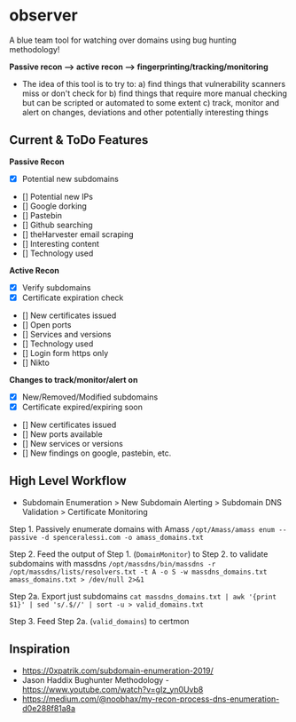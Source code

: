 # observer
A blue team tool for watching over domains using bug hunting methodology!

**Passive recon --> active recon --> fingerprinting/tracking/monitoring**

- The idea of this tool is to try to:
	a) find things that vulnerability scanners miss or don't check for
	b) find things that require more manual checking but can be scripted or automated to some extent
	c) track, monitor and alert on changes, deviations and other potentially interesting things

## Current & ToDo Features
**Passive Recon**
- [x] Potential new subdomains
- [] Potential new IPs
- [] Google dorking
- [] Pastebin
- [] Github searching
- [] theHarvester email scraping
- [] Interesting content
- [] Technology used

**Active Recon**
- [x] Verify subdomains
- [x] Certificate expiration check
- [] New certificates issued
- [] Open ports
- [] Services and versions
- [] Technology used
- [] Login form https only
- [] Nikto

**Changes to track/monitor/alert on**
- [x] New/Removed/Modified subdomains
- [x] Certificate expired/expiring soon
- [] New certificates issued
- [] New ports available
- [] New services or versions
- [] New findings on google, pastebin, etc.

## High Level Workflow
- Subdomain Enumeration > New Subdomain Alerting > Subdomain DNS Validation > Certificate Monitoring

Step 1. Passively enumerate domains with Amass
`/opt/Amass/amass enum --passive -d spenceralessi.com -o amass_domains.txt`

Step 2. Feed the output of Step 1. (`DomainMonitor`) to Step 2. to validate subdomains with massdns
`/opt/massdns/bin/massdns -r /opt/massdns/lists/resolvers.txt -t A -o S -w massdns_domains.txt amass_domains.txt > /dev/null 2>&1`

Step 2a. Export just subdomains
`cat massdns_domains.txt | awk '{print $1}' | sed 's/.$//' | sort -u > valid_domains.txt`

Step 3. Feed Step 2a. (`valid_domains`) to certmon


## Inspiration
- https://0xpatrik.com/subdomain-enumeration-2019/
- Jason Haddix Bughunter Methodology - https://www.youtube.com/watch?v=gIz_yn0Uvb8
- https://medium.com/@noobhax/my-recon-process-dns-enumeration-d0e288f81a8a
